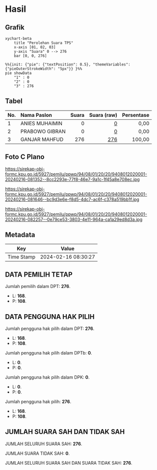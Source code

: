 # Hasil

## Grafik

```mermaid
xychart-beta
    title "Perolehan Suara TPS"
    x-axis [01, 02, 03]
    y-axis "Suara" 0 --> 276
    bar [0, 0, 276]
```

```mermaid
%%{init: {"pie": {"textPosition": 0.5}, "themeVariables": {"pieOuterStrokeWidth": "5px"}} }%%
pie showData
    "1" : 0
    "2" : 0
    "3" : 276
```

## Tabel

| No. | Nama Paslon    | Suara | Suara (raw) | Persentase |
|:--- |:-------------- | -----:| -----------:| ----------:|
| 1   | ANIES MUHAIMIN | 0     | [0][p-1]    | 0,00       |
| 2   | PRABOWO GIBRAN | 0     | [0][p-2]    | 0,00       |
| 3   | GANJAR MAHFUD  | 276   | [276][p-3]  | 100,00     |


[p-1]: https://github.com/gigit-pemilu/pemilu-2024-94-papua-tengah/blob/main/pilpres/hitung-suara/sub/94-papua-tengah/sub/08-deiyai/sub/01-tigi/sub/2020-peku/sub/001-tps/sub/paslon-1.txt
[p-2]: https://github.com/gigit-pemilu/pemilu-2024-94-papua-tengah/blob/main/pilpres/hitung-suara/sub/94-papua-tengah/sub/08-deiyai/sub/01-tigi/sub/2020-peku/sub/001-tps/sub/paslon-2.txt
[p-3]: https://github.com/gigit-pemilu/pemilu-2024-94-papua-tengah/blob/main/pilpres/hitung-suara/sub/94-papua-tengah/sub/08-deiyai/sub/01-tigi/sub/2020-peku/sub/001-tps/sub/paslon-3.txt

## Foto C Plano

https://sirekap-obj-formc.kpu.go.id/5927/pemilu/ppwp/94/08/01/20/20/9408012020001-20240216-081352--8cc2293e-77f8-46e7-9a1c-1f45a8e708ec.jpg

https://sirekap-obj-formc.kpu.go.id/5927/pemilu/ppwp/94/08/01/20/20/9408012020001-20240216-081646--bc9d3e6e-f8d5-4dc7-ac6f-c378a519bb1f.jpg

https://sirekap-obj-formc.kpu.go.id/5927/pemilu/ppwp/94/08/01/20/20/9408012020001-20240216-082257--0e79ce53-3803-4e11-964a-ca1a29ed8d3a.jpg


## Metadata

| Key        | Value               |
| ---------- | ------------------- |
| Time Stamp | 2024-02-16 08:30:27 |


## DATA PEMILIH TETAP

Jumlah pemilih dalam DPT: **276**.
 * L: **168**.
 * P: **108**.

## DATA PENGGUNA HAK PILIH

Jumlah pengguna hak pilih dalam DPT: **276**.
 * L: **168**.
 * P: **108**.

Jumlah pengguna hak pilih dalam DPTb: **0**.
 * L: **0**.
 * P: **0**.

Jumlah pengguna hak pilih dalam DPK: **0**.
 * L: **0**.
 * P: **0**.

Jumlah pengguna hak pilih: **276**.
 * L: **168**.
 * P: **108**.

## JUMLAH SUARA SAH DAN TIDAK SAH

JUMLAH SELURUH SUARA SAH: **276**.

JUMLAH SUARA TIDAK SAH: **0**.

JUMLAH SELURUH SUARA SAH DAN SUARA TIDAK SAH: **276**.


